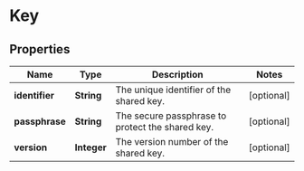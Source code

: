 

# Key


## Properties

| Name | Type | Description | Notes |
|------------ | ------------- | ------------- | -------------|
|**identifier** | **String** | The unique identifier of the shared key. |  [optional] |
|**passphrase** | **String** | The secure passphrase to protect the shared key. |  [optional] |
|**version** | **Integer** | The version number of the shared key. |  [optional] |



